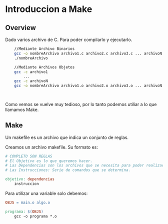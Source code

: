 # Introduccion a Make
## Overview
Dado varios archivo de C. Para poder compilarlo y ejecutarlo.
```bash
    //Mediante Archivo Binarios
    gcc -o nombreArchivo archivo1.c archivo2.c archivo3.c ... archivoN.c
    ./nombreArchivo

    //Mediante Archivos Objetos
    gcc -c archivo1
        ...
    gcc -c archivoN
    gcc -o nombreArchivo archivo1.o archivo2.o archivo3.o ... archivoN.o

    

```

Como vemos se vuelve muy tedioso, por lo tanto podemos utiliar a lo que llamamos Make.

## Make
Un makefile es un archivo que indica un conjunto de reglas.

Creamos un archivo makefile.
Su formato es:
```makefile
# COMPLETO SON REGLAS
# El Objetivo es lo que queremos hacer.
# Las Dependencias son los archivos que se necesita para poder realizar el objetivo.
# Las Instrucciones: Serie de comandos que se determina.

objetivo: dependencias
    instruccion
```

Para utilizar una variable solo debemos:
```makefile
OBJS = main.o algo.o

programa: $(OBJS)
    gcc -o programa *.o
```